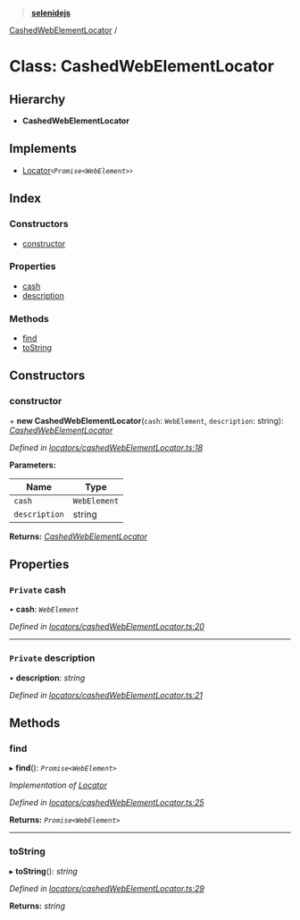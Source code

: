 > **[selenidejs](../README.md)**

[CashedWebElementLocator](cashedwebelementlocator.md) /

# Class: CashedWebElementLocator

## Hierarchy

* **CashedWebElementLocator**

## Implements

* [Locator](../interfaces/locator.md)‹*`Promise<WebElement>`*›

## Index

### Constructors

* [constructor](cashedwebelementlocator.md#constructor)

### Properties

* [cash](cashedwebelementlocator.md#private-cash)
* [description](cashedwebelementlocator.md#private-description)

### Methods

* [find](cashedwebelementlocator.md#find)
* [toString](cashedwebelementlocator.md#tostring)

## Constructors

###  constructor

\+ **new CashedWebElementLocator**(`cash`: `WebElement`, `description`: string): *[CashedWebElementLocator](cashedwebelementlocator.md)*

*Defined in [locators/cashedWebElementLocator.ts:18](https://github.com/knowledgeexpert/selenidejs/blob/master/lib/locators/cashedWebElementLocator.ts#L18)*

**Parameters:**

Name | Type |
------ | ------ |
`cash` | `WebElement` |
`description` | string |

**Returns:** *[CashedWebElementLocator](cashedwebelementlocator.md)*

## Properties

### `Private` cash

• **cash**: *`WebElement`*

*Defined in [locators/cashedWebElementLocator.ts:20](https://github.com/knowledgeexpert/selenidejs/blob/master/lib/locators/cashedWebElementLocator.ts#L20)*

___

### `Private` description

• **description**: *string*

*Defined in [locators/cashedWebElementLocator.ts:21](https://github.com/knowledgeexpert/selenidejs/blob/master/lib/locators/cashedWebElementLocator.ts#L21)*

## Methods

###  find

▸ **find**(): *`Promise<WebElement>`*

*Implementation of [Locator](../interfaces/locator.md)*

*Defined in [locators/cashedWebElementLocator.ts:25](https://github.com/knowledgeexpert/selenidejs/blob/master/lib/locators/cashedWebElementLocator.ts#L25)*

**Returns:** *`Promise<WebElement>`*

___

###  toString

▸ **toString**(): *string*

*Defined in [locators/cashedWebElementLocator.ts:29](https://github.com/knowledgeexpert/selenidejs/blob/master/lib/locators/cashedWebElementLocator.ts#L29)*

**Returns:** *string*